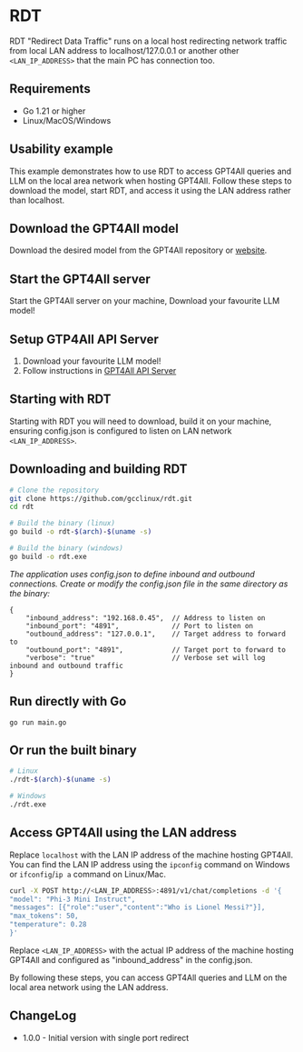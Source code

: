 # RDT

RDT "Redirect Data Traffic" runs on a local host redirecting network traffic from local LAN address to localhost/127.0.0.1 or another other `<LAN_IP_ADDRESS>` that the main PC has connection too.

## Requirements
- Go 1.21 or higher
- Linux/MacOS/Windows

## Usability example

This example demonstrates how to use RDT to access GPT4All queries and LLM on the local area network when hosting GPT4All. Follow these steps to download the model, start RDT, and access it using the LAN address rather than localhost.

## Download the GPT4All model
   Download the desired model from the GPT4All repository or [website](https://docs.gpt4all.io/index.html).

## Start the GPT4All server
   Start the GPT4All server on your machine, Download your favourite LLM model!

## Setup GTP4All API Server
1. Download your favourite LLM model!
2. Follow instructions in [GPT4All API Server](https://docs.gpt4all.io/gpt4all_api_server/home.html)


## Starting with RDT
   
Starting with RDT you will need to download, build it on your machine, ensuring config.json is configured to listen on LAN network `<LAN_IP_ADDRESS>`.

## Downloading and building RDT
```bash
# Clone the repository
git clone https://github.com/gcclinux/rdt.git
cd rdt

# Build the binary (linux)
go build -o rdt-$(arch)-$(uname -s)

# Build the binary (windows)
go build -o rdt.exe
```

*The application uses config.json to define inbound and outbound connections. Create or modify the config.json file in the same directory as the binary:*
```
{
    "inbound_address": "192.168.0.45",  // Address to listen on
    "inbound_port": "4891",             // Port to listen on
    "outbound_address": "127.0.0.1",    // Target address to forward to
    "outbound_port": "4891",            // Target port to forward to
    "verbose": "true"                   // Verbose set will log inbound and outbound traffic
}
```

## Run directly with Go
```
go run main.go
```

## Or run the built binary

```bash
# Linux
./rdt-$(arch)-$(uname -s)

# Windows
./rdt.exe
```

## Access GPT4All using the LAN address

Replace `localhost` with the LAN IP address of the machine hosting GPT4All. You can find the LAN IP address using the `ipconfig` command on Windows or `ifconfig`/`ip a` command on Linux/Mac.

```sh
curl -X POST http://<LAN_IP_ADDRESS>:4891/v1/chat/completions -d '{
"model": "Phi-3 Mini Instruct",
"messages": [{"role":"user","content":"Who is Lionel Messi?"}],
"max_tokens": 50,
"temperature": 0.28
}'
```

Replace `<LAN_IP_ADDRESS>` with the actual IP address of the machine hosting GPT4All and configured as "inbound_address" in the config.json.

By following these steps, you can access GPT4All queries and LLM on the local area network using the LAN address.

## ChangeLog
- 1.0.0 - Initial version with single port redirect